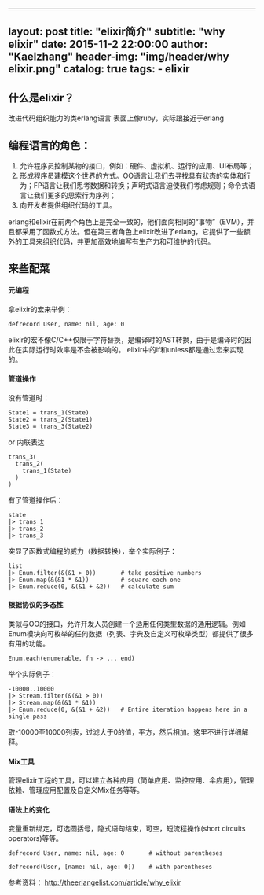 ---
layout:     post
title:      "elixir简介"
subtitle:   "why elixir"
date:       2015-11-2 22:00:00
author:     "Kaelzhang"
header-img: "img/header/why elixir.png"
catalog:    true
tags:
    - elixir
--

## 什么是elixir？
改进代码组织能力的类erlang语言
表面上像ruby，实际跟接近于erlang

## 编程语言的角色：
1. 允许程序员控制某物的接口，例如：硬件、虚拟机、运行的应用、UI布局等；
2. 形成程序员建模这个世界的方式。OO语言让我们去寻找具有状态的实体和行为；FP语言让我们思考数据和转换；声明式语言迫使我们考虑规则；命令式语言让我们更多的思索行为序列；
3. 向开发者提供组织代码的工具。

erlang和elixir在前两个角色上是完全一致的，他们面向相同的“事物”（EVM），并且都采用了函数式方法。但在第三者角色上elixir改进了erlang，它提供了一些额外的工具来组织代码，并更加高效地编写有生产力和可维护的代码。

## 来些配菜
#### 元编程
拿elixir的宏来举例：

    defrecord User, name: nil, age: 0

elixir的宏不像C/C++仅限于字符替换，是编译时的AST转换，由于是编译时的因此在实际运行时效率是不会被影响的。
elixir中的if和unless都是通过宏来实现的。

#### 管道操作
没有管道时：

    State1 = trans_1(State)
    State2 = trans_2(State1)
    State3 = trans_3(State2)

or 内联表达

    trans_3(
      trans_2(
        trans_1(State)
      )
	)

有了管道操作后：

    state
    |> trans_1
    |> trans_2
    |> trans_3

突显了函数式编程的威力（数据转换），举个实际例子：

    list
    |> Enum.filter(&(&1 > 0))       # take positive numbers
    |> Enum.map(&(&1 * &1))         # square each one
    |> Enum.reduce(0, &(&1 + &2))   # calculate sum


#### 根据协议的多态性
类似与OO的接口，允许开发人员创建一个适用任何类型数据的通用逻辑。例如Enum模块向可枚举的任何数据（列表、字典及自定义可枚举类型）都提供了很多有用的功能。

	Enum.each(enumerable, fn -> ... end)

举个实际例子：

    -10000..10000
    |> Stream.filter(&(&1 > 0))
    |> Stream.map(&(&1 * &1))
    |> Enum.reduce(0, &(&1 + &2))   # Entire iteration happens here in a single pass

取-10000至10000列表，过滤大于0的值，平方，然后相加。这里不进行详细解释。

#### Mix工具
管理elixir工程的工具，可以建立各种应用（简单应用、监控应用、伞应用），管理依赖、管理应用配置及自定义Mix任务等等。

#### 语法上的变化
变量重新绑定，可选圆括号，隐式语句结束，可空，短流程操作(short circuits operators)等等。

    defrecord User, name: nil, age: 0       # without parentheses

    defrecord(User, [name: nil, age: 0])    # with parentheses

参考资料：
http://theerlangelist.com/article/why_elixir
